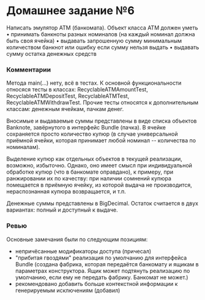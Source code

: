 # Домашнее задание №6

Написать эмулятор АТМ (банкомата).  Объект класса АТМ должен уметь • принимать банкноты разных номиналов (на каждый номинал должна быть своя ячейка) • выдавать запрошенную сумму минимальным количеством банкнот или ошибку если сумму нельзя выдать • выдавать сумму остатка денежных средств 

### Комментарии

Метода main(...) нету, всё в тестах. К основной функциональности относяся тесты в классах: RecyclableATMAmountTest, RecyclableATMDepositTest, RecyclableATMTest, RecyclableATMWithdrawTest. Прочие тесты относятся к дополнительным классам: денежным ячейкам, пачкам денег.

Вносимые и выдаваемые суммы представлены в виде списка объектов Banknote, завёрнутого в интерфейс Bundle (пачка). В ячейке сохраняется просто количество купюр (в случае универсальной приёмной ячейки, которая принимает любой номинал -- количества по номиналам).

Выделение купюр как отдельных объектов в текущей реализации, возможно, избыточно. Однако, оно имеет смысл при индивидуальной обработке купюр (что в банкомате оправдано), к примеру, при ранжировании их по качеству: при наличии сомнений купюра помещается в приёмную ячейку, из которой выдача не производится, нераспознанная купюра возвращается, и т.п.

Денежные суммы представлены в BigDecimal. Остаток считается в двух вариантах: полный и доступный к выдаче.

### Ревью

Основные замечания были по следующим позициям: 

- непричёсанные модификаторы доступа (причесал)
- "прибитая гвоздями" реализация по умолчанию для интерфейса Bundle (создана фабрика, которая передаётся банкомату и ящикам в параметрах конструктора. Ящик может подтянуть реализацию по умолчанию, если ему не передать фабрику. Банкомат не может.)
- рекомендовано добавить больше контекстной информации к генерируемым исключениям (добавил)

